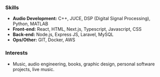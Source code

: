 ### Skills

- **Audio Development:** C++, JUCE, DSP (Digital Signal Processing), Python, MATLAB
- **Front-end:** React, HTML, Next.js, Typescript, Javascript, CSS
- **Back-end:** Node.js, Express JS, Laravel, MySQL
- **Ops/Other:** GIT, Docker, AWS

### Interests

- Music, audio engineering, books, graphic design, personal software projects, live music.

